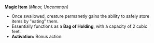 **Magic Item** 
*(Minor, Uncommon)*
- Once swallowed, creature permanetly gains the ability to safely store items by "eating" them.
- Essentially functions as a **Bag of Holding**, with a capacity of 2 cubic feet.
- **Activation:** Bonus action